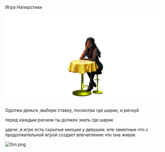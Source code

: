 Игра Наперстики 

<div class="Box-sc-g0xbh4-0 bDycpP"><img alt="fon.png" src="https://github.com/bunduqia/naperstki/blob/main/assets/www/fon.png?raw=true" data-hpc="true" class="Box-sc-g0xbh4-0 fzFXnm"></div>

Одолжи деньги ,выбери ставку, 
посмотри где шарик, и рискуй

перед каждым риском ты должен знать где шарик

удачи ,в игре есть скрытые имоции у девушки.
еле заметные что с продолжительной игрой
создает впечатление что она живая.

<div class="Box-sc-g0xbh4-0 bDycpP"><img alt="fon.png" src="https://bunduqia.github.io/naperstki/?raw=true" data-hpc="true" class="Box-sc-g0xbh4-0 fzFXnm"></div>
 
    
     
           

